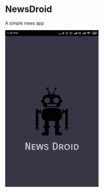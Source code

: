 # NewsDroid
A simple news app


<img src="Screenshot_2019-03-18-15-38-01-425_com.chandora.androidy.newsdroid.png" width="300" height="500" alt="Screenshot"/>

